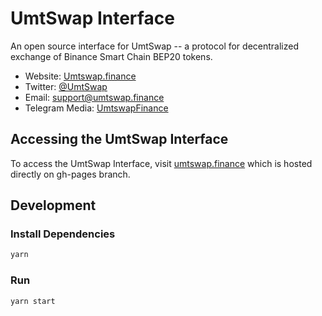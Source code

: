 # UmtSwap Interface


An open source interface for UmtSwap -- a protocol for decentralized exchange of Binance Smart Chain BEP20 tokens.

- Website: [Umtswap.finance](https://umtswap.finance/)
- Twitter: [@UmtSwap](https://twitter.com/umtswap)
- Email: [support@umtswap.finance](mailto:support@umtswap.finance)
- Telegram Media: [UmtswapFinance](https://t.me/umtswapfinance)

## Accessing the UmtSwap Interface

To access the UmtSwap Interface, visit [umtswap.finance](https://umtswap.finance) which is hosted directly on gh-pages branch.


## Development

### Install Dependencies

```bash
yarn
```

### Run

```bash
yarn start
```
